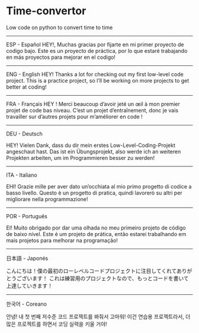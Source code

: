 # Time-convertor
Low code on python to convert time to time

--------------------------------------------------------------------------------------------------------------------

ESP - Español
HEY!, Muchas gracias por fijarte en mi primer proyecto de codigo bajo.
Este es un proyecto de práctica, por lo que estaré trabajando en más proyectos para mejorar en el codigo!

--------------------------------------------------------------------------------------------------------------------

ENG - English
HEY! Thanks a lot for checking out my first low-level code project.
This is a practice project, so I’ll be working on more projects to get better at coding!

--------------------------------------------------------------------------------------------------------------------

FRA - Français
HEY ! Merci beaucoup d’avoir jeté un œil à mon premier projet de code bas niveau.
C’est un projet d’entraînement, donc je vais travailler sur d’autres projets pour m’améliorer en code !

--------------------------------------------------------------------------------------------------------------------

DEU - Deutsch

HEY! Vielen Dank, dass du dir mein erstes Low-Level-Coding-Projekt angeschaut hast.
Das ist ein Übungsprojekt, also werde ich an weiteren Projekten arbeiten, um im Programmieren besser zu werden!

--------------------------------------------------------------------------------------------------------------------

ITA - Italiano

EHI! Grazie mille per aver dato un’occhiata al mio primo progetto di codice a basso livello.
Questo è un progetto di pratica, quindi lavorerò su altri per migliorare nella programmazione!

--------------------------------------------------------------------------------------------------------------------

POR - Português

EI! Muito obrigado por dar uma olhada no meu primeiro projeto de código de baixo nível.
Este é um projeto de prática, então estarei trabalhando em mais projetos para melhorar na programação!

--------------------------------------------------------------------------------------------------------------------

日本語 - Japonés

こんにちは！僕の最初のローレベルコードプロジェクトに注目してくれてありがとうございます！
これは練習用のプロジェクトなので、もっとコードを書いて上達していきます！

--------------------------------------------------------------------------------------------------------------------

한국어 - Coreano

안녕! 내 첫 번째 저수준 코드 프로젝트를 봐줘서 고마워!
이건 연습용 프로젝트라서, 더 많은 프로젝트를 하면서 코딩 실력을 키울 거야!
